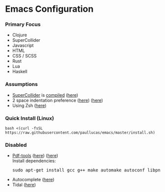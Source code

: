 # Emacs Configuration
### Primary Focus
- Clojure
- SuperCollider
- Javascript
- HTML
- CSS / SCSS
- Rust
- Lua
- Haskell

### Assumptions
- <a href="https://github.com/supercollider/supercollider/">SuperCollider</a> is <a href="http://paullucas.github.io/2016/Supercollider-on-Ubuntu-16.04.html">compiled</a>  (<a href="https://github.com/paullucas/emacs/blob/master/init.el#L120">here</a>)
- 2 space indentation preference (<a href="https://github.com/paullucas/emacs/blob/master/init.el#L175">here</a>) (<a href="https://github.com/paullucas/emacs/blob/master/init.el#L181">here</a>)
- Using Zsh (<a href="https://github.com/paullucas/emacs/blob/master/init.el#L105">here</a>)

### Quick Install (Linux)
```bash <(curl -fsSL https://raw.githubusercontent.com/paullucas/emacs/master/install.sh)```

### Disabled
- <a href="https://github.com/politza/pdf-tools">Pdf-tools</a> (<a href="https://github.com/paullucas/emacs/blob/master/init.el#L90">here</a>) (<a href="https://github.com/paullucas/emacs/blob/master/init.el#L233">here</a>)<br>
  Install dependencies:
    <pre>sudo apt-get install gcc g++ make automake autoconf libpng-dev libz-dev libpoppler-glib-dev libpoppler-private-dev</pre>
- Autocomplete (<a href="https://github.com/paullucas/emacs/blob/master/init.el#L243">here</a>)
- Tidal (<a href="https://github.com/paullucas/emacs/blob/master/init.el#L124">here</a>)
